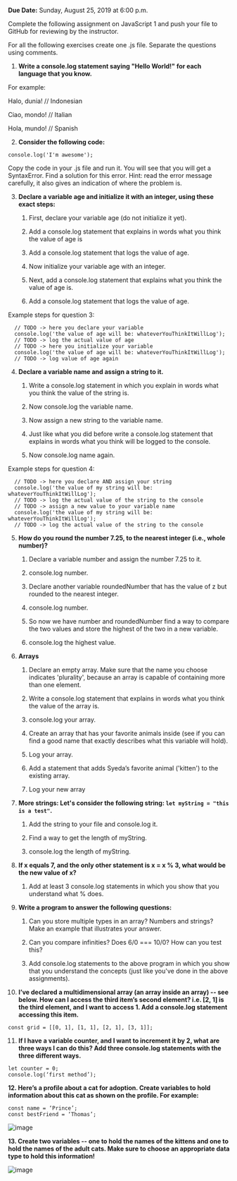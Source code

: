 **Due Date:** Sunday, August 25, 2019 at 6:00 p.m.

Complete the following assignment on JavaScript 1 and push your file to GitHub for reviewing by the instructor. 

For all the following exercises create one .js file. Separate the questions using comments.

1. **Write a console.log statement saying "Hello World!" for each language that you know.**

For example:

Halo, dunia! // Indonesian

Ciao, mondo! // Italian

Hola, mundo! // Spanish

2. **Consider the following code:**
```
console.log('I'm awesome');
```
Copy the code in your .js file and run it. You will see that you will get a SyntaxError. Find a solution for this error. Hint: read the error message carefully, it also gives an indication of where the problem is.

3. **Declare a variable age and initialize it with an integer, using these exact steps:**

    1. First, declare your variable age (do not initialize it yet).

    2. Add a console.log statement that explains in words what you think the value of age is

    3. Add a console.log statement that logs the value of age.

    4. Now initialize your variable age with an integer.

    5. Next, add a console.log statement that explains what you think the value of age is.

    6. Add a console.log statement that logs the value of age.

Example steps for question 3:
```
  // TODO -> here you declare your variable
  console.log('the value of age will be: whateverYouThinkItWillLog');
  // TODO -> log the actual value of age
  // TODO -> here you initialize your variable
  console.log('the value of age will be: whateverYouThinkItWillLog');
  // TODO -> log value of age again
```
4. **Declare a variable name and assign a string to it.**

    1. Write a console.log statement in which you explain in words what you think the value of the string is.

    2. Now console.log the variable name.

    3. Now assign a new string to the variable name.

    4. Just like what you did before write a console.log statement that explains in words what you think will be logged to the console.

    5. Now console.log name again.

Example steps for question 4:
```
  // TODO -> here you declare AND assign your string
  console.log('the value of my string will be: whateverYouThinkItWillLog');
  // TODO -> log the actual value of the string to the console
  // TODO -> assign a new value to your variable name
  console.log('the value of my string will be: whateverYouThinkItWillLog');
  // TODO -> log the actual value of the string to the console
```
5. **How do you round the number 7.25, to the nearest integer (i.e., whole number)?**

    1. Declare a variable number and assign the number 7.25 to it.

    2. console.log number.

    3. Declare another variable roundedNumber that has the value of z but rounded to the nearest integer.

    4. console.log number.

    5. So now we have number and roundedNumber find a way to compare the two values and store the highest of the two in a new variable.

    6. console.log the highest value.

6. **Arrays**

    1. Declare an empty array. Make sure that the name you choose indicates 'plurality', because an array is capable of containing more than one element. 

    2. Write a console.log statement that explains in words what you think the value of the array is.

    3. console.log your array.

    4. Create an array that has your favorite animals inside (see if you can find a good name that exactly describes what this variable will hold).

    5. Log your array.

    6. Add a statement that adds Syeda’s favorite animal ('kitten') to the existing array.

    7. Log your new array
    

7. **More strings: Let's consider the following string: `let myString = "this is a test"`.**

    1. Add the string to your file and console.log it.

    2. Find a way to get the length of myString.

    3. console.log the length of myString.

8. **If x equals 7, and the only other statement is x = x % 3, what would be the new value of x?**

    1. Add at least 3 console.log statements in which you show that you understand what % does.

9. **Write a program to answer the following questions:**

    1. Can you store multiple types in an array? Numbers and strings? Make an example that illustrates your answer.

    2. Can you compare infinities? Does 6/0 === 10/0? How can you test this?

    3. Add console.log statements to the above program in which you show that you understand the concepts (just like you've done in the above assignments).

10. **I’ve declared a multidimensional array (an array inside an array) -- see below. How can I access the third item’s second element? i.e. [2, 1] is the third element, and I want to access 1. Add a console.log statement accessing this item.**
```
const grid = [[0, 1], [1, 1], [2, 1], [3, 1]];
```


11. **If I have a variable counter, and I want to increment it by 2, what are three ways I can do this? Add three console.log statements with the three different ways.**
```
let counter = 0;
console.log(‘first method’);
```

**12. Here’s a profile about a cat for adoption. 
Create variables to hold information about this cat as shown on the profile. For example:**

```
const name = ‘Prince’;
const bestFriend = ‘Thomas’;
```

![image](https://user-images.githubusercontent.com/1719156/63299661-4d5ee300-c2a4-11e9-808e-cf8bf310687e.png)


**13. Create two variables -- one to hold the names of the kittens and one to hold the names of the adult cats. Make sure to choose an appropriate data type to hold this information!**

![image](https://user-images.githubusercontent.com/1719156/63299743-8008db80-c2a4-11e9-9cb0-c101b5dbd2bf.png)

